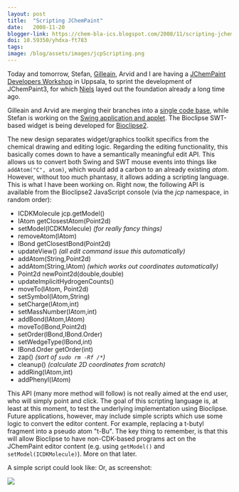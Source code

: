 ```yaml
---
layout: post
title:  "Scripting JChemPaint"
date:   2008-11-20
blogger-link: https://chem-bla-ics.blogspot.com/2008/11/scripting-jchempaint.html
doi: 10.59350/yhdxa-ft783
tags:
image: /blog/assets/images/jcpScripting.png
---
```


Today and tomorrow, Stefan, [Gilleain](http://gilleain.blogspot.com/), Arvid and I are having a [JChemPaint Developers Workshop](https://apps.sourceforge.net/mediawiki/cdk/index.php?title=JChemPaintWorkshop2008)
in Uppsala, to sprint the development of JChemPaint3, for which [Niels](http://progz-jchem.blogspot.com/) layed out the foundation already a long time ago.

Gilleain and Arvid are merging their branches into a [single code base](http://cdk.svn.sourceforge.net/viewvc/cdk/cdk/branches/jchempaint-primary/),
while Stefan is working on the [Swing application and applet](http://cdk.svn.sourceforge.net/viewvc/cdk/jchempaint/trunk/). The Bioclipse SWT-based widget is being developed for
[Bioclipse2](http://bioclipse.svn.sourceforge.net/viewvc/bioclipse/bioclipse2/trunk/plugins/net.bioclipse.cdk.jchempaint.view/).

The new design separates widget/graphics toolkit specifics from the chemical drawing and editing logic. Regarding the editing functionality, this basically comes down to have a
semantically meaningful edit API. This allows us to convert both Swing and SWT mouse events into things like `addAtom("C", atom)`, which would add a carbon to an already
existing *atom*. However, without too much phantasy, it allows adding a scripting language. This is what I have been working on. Right now, the following API is available
from the Bioclipse2 JavaScript console (via the *jcp* namespace, in random order):

* ICDKMolecule jcp.getModel()
* IAtom getClosestAtom(Point2d)
* setModel(ICDKMolecule) *(for really fancy things)*
* removeAtom(IAtom)
* IBond getClosestBond(Point2d)
* updateView() *(all edit command issue this automatically)*
* addAtom(String,Point2d)
* addAtom(String,IAtom) *(which works out coordinates automatically)*
* Point2d newPoint2d(double,double)
* updateImplicitHydrogenCounts()
* moveTo(IAtom, Point2d)
* setSymbol(IAtom,String)
* setCharge(IAtom,int)
* setMassNumber(IAtom,int)
* addBond(IAtom,IAtom)
* moveTo(IBond,Point2d)
* setOrder(IBond,IBond.Order)
* setWedgeType(IBond,int)
* IBond.Order getOrder(int)
* zap() *(sort of `sudo rm -Rf /*`)*
* cleanup() *(calculate 2D coordinates from scratch)*
* addRing(IAtom,int)
* addPhenyl(IAtom)

This API (many more method will follow) is not really aimed at the end user, who will simply point and click. The goal of this scripting language is, at least at this moment,
to test the underlying implementation using Bioclipse. Future applications, however, may include simple scripts which use some logic to convert the editor content. For example,
replacing a t-butyl fragment into a pseudo atom "t-Bu". The key thing to remember, is that this will allow Bioclipse to have non-CDK-based programs act on the JChemPaint editor
content (e.g. using `getModel()` and `setModel(ICDKMolecule)`). More on that later.

A simple script could look like: Or, as screenshot:

![](/blog/assets/images/jcpScripting.png)
